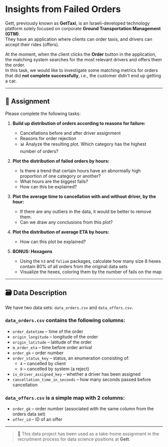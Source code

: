 # Insights from Failed Orders

Gett, previously known as **GetTaxi**, is an Israeli-developed technology platform solely focused on corporate **Ground Transportation Management (GTM)**.  
They have an application where clients can order taxis, and drivers can accept their rides (offers).  

At the moment, when the client clicks the **Order** button in the application, the matching system searches for the most relevant drivers and offers them the order.  
In this task, we would like to investigate some matching metrics for orders that did **not complete successfully**, i.e., the customer didn't end up getting a car.

---

## 📌 Assignment

Please complete the following tasks:

1. **Build up distribution of orders according to reasons for failure:**  
   - Cancellations before and after driver assignment  
   - Reasons for order rejection  
   - 📊 Analyze the resulting plot. Which category has the highest number of orders?

2. **Plot the distribution of failed orders by hours:**  
   - Is there a trend that certain hours have an abnormally high proportion of one category or another?  
   - What hours are the biggest fails?  
   - How can this be explained?

3. **Plot the average time to cancellation with and without driver, by the hour:**  
   - If there are any outliers in the data, it would be better to remove them.  
   - Can we draw any conclusions from this plot?

4. **Plot the distribution of average ETA by hours:**  
   - How can this plot be explained?

5. **BONUS: Hexagons**  
   - Using the `h3` and `folium` packages, calculate how many size 8 hexes contain 80% of all orders from the original data sets  
   - Visualize the hexes, coloring them by the number of fails on the map

---

## 🗃️ Data Description

We have two data sets: `data_orders.csv` and `data_offers.csv`.

### `data_orders.csv` contains the following columns:
- `order_datetime` – time of the order  
- `origin_longitude` – longitude of the order  
- `origin_latitude` – latitude of the order  
- `m_order_eta` – time before order arrival  
- `order_gk` – order number  
- `order_status_key` – status, an enumeration consisting of:  
  - `4` – cancelled by client  
  - `9` – cancelled by system (a reject)  
- `is_driver_assigned_key` – whether a driver has been assigned  
- `cancellation_time_in_seconds` – how many seconds passed before cancellation  

### `data_offers.csv` is a simple map with 2 columns:
- `order_gk` – order number (associated with the same column from the orders data set)  
- `offer_id` – ID of an offer  

---

> 📝 This data project has been used as a take-home assignment in the recruitment process for data science positions at **Gett**.

